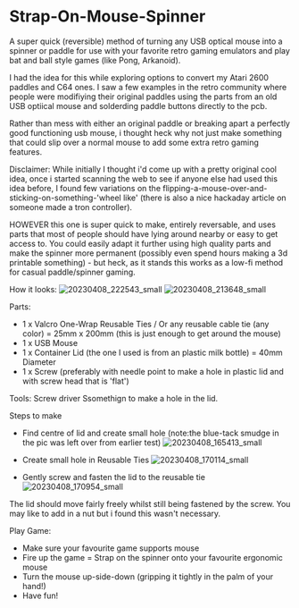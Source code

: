 # Strap-On-Mouse-Spinner
A super quick (reversible) method of turning any USB optical mouse into a spinner or paddle for use with your favorite retro gaming emulators and play bat and ball style  games (like Pong, Arkanoid).

I had the idea for this while exploring options to convert my Atari 2600 paddles and C64 ones.   I saw a few examples in the retro community where people were modifiying their original paddles using the parts from an old USB optiical mouse and solderding paddle buttons directly to the pcb.

Rather than mess with either an original paddle or breaking apart a perfectly good functioning usb mouse, i thought heck why not just make something that could slip over a normal mouse to add some extra retro gaming features.

Disclaimer:  While initially I thought i'd come up with a pretty original cool idea, once i started scanning the web to see if anyone else had used this idea before, I found few variations on the flipping-a-mouse-over-and-sticking-on-something-'wheel like'  (there is also a nice hackaday article on someone made a tron controller).

HOWEVER this one is super quick to make, entirely reversable, and uses parts that most of people should have lying around nearby or easy to get access to.  You could easily adapt it further using high quality parts and make the spinner more permanent (possibly even spend hours making a 3d printable something) - but heck, as it stands this works as a low-fi method for casual paddle/spinner gaming. 

How it looks:
![20230408_222543_small](https://user-images.githubusercontent.com/32017349/230721025-d5065ef3-acc2-4d51-a2eb-8433624c85e6.jpg)
![20230408_213648_small](https://user-images.githubusercontent.com/32017349/230721029-d873ebb9-949d-4e96-bb7b-e41faafabb73.jpg)

Parts:
- 1 x Valcro One-Wrap Reusable Ties / Or any reusable cable tie (any color) = 25mm x 200mm  (this is just enough to get around the mouse)
- 1 x USB Mouse
- 1 x Container Lid (the one I used is from an plastic milk bottle) =  40mm Diameter 
- 1 x Screw (preferably with needle point to make a hole in plastic lid and with screw head that is 'flat') 

Tools:
Screw driver
Ssomethign to make a hole in the lid. 


Steps to make 

- Find centre of lid and create small hole (note:the blue-tack smudge in the pic was left over from earlier test)
![20230408_165413_small](https://user-images.githubusercontent.com/32017349/230721471-4c41df78-f150-4bd3-9850-419944d36549.jpg)

- Create small hole in Reusable Ties
![20230408_170114_small](https://user-images.githubusercontent.com/32017349/230721543-cd89fada-95f8-486f-b5b2-a98536d952ce.jpg)

- Gently screw and fasten the lid to the reusable tie
![20230408_170954_small](https://user-images.githubusercontent.com/32017349/230721766-8d8bf6fa-1d66-4a97-ae98-4b8c5a6f601d.jpg)


The lid should move fairly freely whilst still being fastened by the screw.  You may like to add in a nut but i found this wasn't necessary.

Play Game:
- Make sure your favourite game supports mouse
- Fire up the game
= Strap on the spinner onto your favourite ergonomic mouse 
- Turn the mouse up-side-down (gripping it tightly in the palm of your hand!)
- Have fun! 
